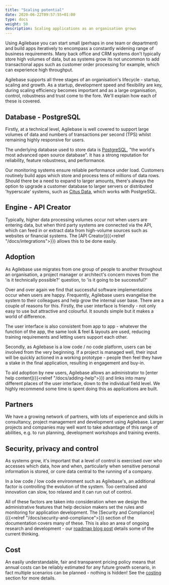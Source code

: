 ```yaml
---
title: "Scaling potential"
date: 2020-06-22T09:57:55+01:00
type: docs
weight: 50
description: Scaling applications as an organisation grows
---
```

Using Agilebase you can start small (perhaps in one team or department) and build apps iteratively to encompass a constantly widening range of business requirements. Many back office and CRM systems don't typically store high volumes of data, but as systems grow its not uncommon to add transactional apps such as customer order processing for example, which can experience high throughput.

Agilebase supports all three stages of an organisation's lifecycle - startup, scaling and growth. As a startup, development speed and flexibility are key, during scaling efficiency becomes important and as a large organisation, control, robustness and trust come to the fore. We'll explain how each of these is covered.

## Database - PostgreSQL
Firstly, at a technical level, Agilebase is well covered to support large volumes of data and numbers of transactions per second (TPS) whilst remaining highly responsive for users.

The underlying database used to store data is [PostgreSQL](https://www.postgresql.org), "the world's most advanced open source database". It has a strong reputation for reliability, feature robustness, and performance.

Our monitoring systems ensure reliable performance under load. Customers routinely build apps which store and process tens of millions of data rows. Should there be a need to expand to larger amounts, there's always the option to upgrade a customer database to larger servers or distributed 'hyperscale' systems, such as [Citus Data](https://www.citusdata.com/), which works with PostgreSQL.

## Engine - API Creator
Typically, higher data processing volumes occur not when users are entering data, but when third party systems are connected via the API, which can feed in or extract data from high-volume sources such as websites or financial systems. The [API Creator]({{<relref "/docs/integrations">}}) allows this to be done easily.

## Adoption
As Agilebase use migrates from one group of people to another throughout an organisation, a project manager or architect's concern moves from the 'is it technically possible?' question, to 'is it going to be successful?'

Over and over again we find that successful software implementations occur when users are happy. Frequently, Agilebase users evangelise the system to their colleagues and help grow the internal user base. There are a couple of reasons for this. Firstly, the user interface is friendly - not only easy to use but attractive and colourful. It sounds simple but it makes a world of difference. 

The user interface is also consistent from app to app - whatever the function of the app, the same look & feel & layouts are used, reducing training requirements and letting users support each other.

Secondly, as Agilebase is a low code / no code platform, users can be involved from the very beginning. If a project is managed well, their input will be quickly actioned in a working prototype - people then feel they have a stake in the final application, resulting in engagement and buy-in.

To aid adoption by new users, Agilebase allows an administrator to [enter help content]({{<relref "/docs/adding-help">}}) and links into many different places of the user interface, down to the individual field level. We highly recommend some time is spent doing this as applications are built.

## Partners
We have a growing network of partners, with lots of experience and skills in consultancy, project management and development using Agilebase. Larger projects and companies may well want to take advantage of this range of abilities, e.g. to run planning, development workshops and training events.

## Security, privacy and control
As systems grow, it's important that a level of control is exercised over who accesses which data, how and when, particularly when sensitive personal information is stored, or core data central to the running of a company.

In a low code / low code environment such as Agilebase's, an additional factor is controlling the evolution of the system. Too centralised and innovation can slow, too relaxed and it can run out of control.

All of these factors are taken into consideration when we design the administrative features that help decision makers set the rules and monitoring for application development. The [Security and Compliance]({{<relref "/docs/security-and-compliance">}}) section of the documentation covers many of these. This is also an area of ongoing research and development - our [roadmap blog post](https://blog.agilebase.co.uk/2019/12/10/agilebase-platform-vision-2020-from-startup-to-scale-up-without-screwing-up/) details some of the current thinking.

## Cost
An easily understandable, fair and transparent pricing policy means that annual costs can be reliably estimated for any future growth scenario, in fact multiple scenarios can be planned - nothing is hidden! See the [costing](https://todo.com) section for more details.

